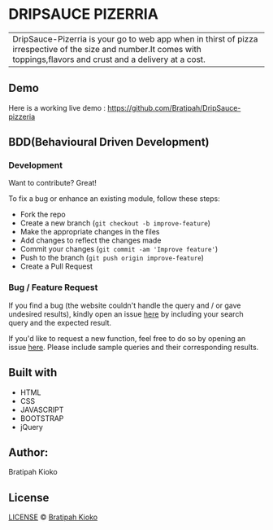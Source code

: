 # DRIPSAUCE PIZERRIA
<table>
<tr>
<td>
DripSauce-Pizerria is your go to web app when in thirst of pizza irrespective of the size and number.It comes with toppings,flavors and crust and a delivery at a cost.    
</td>
</tr>
</table>


## Demo
Here is a working live demo : https://github.com/Bratipah/DripSauce-pizzeria
 



## BDD(Behavioural Driven Development)



### Development
Want to contribute? Great!

To fix a bug or enhance an existing module, follow these steps:

- Fork the repo
- Create a new branch (`git checkout -b improve-feature`)
- Make the appropriate changes in the files
- Add changes to reflect the changes made
- Commit your changes (`git commit -am 'Improve feature'`)
- Push to the branch (`git push origin improve-feature`)
- Create a Pull Request 

### Bug / Feature Request

If you find a bug (the website couldn't handle the query and / or gave undesired results), kindly open an issue [here](https://github.com/Bratipah/DripSauce-pizzeria/issues) by including your search query and the expected result.

If you'd like to request a new function, feel free to do so by opening an issue [here](https://github.com/Bratipah/DripSauce-pizzeria/issues). Please include sample queries and their corresponding results.



## Built with
<ul>
    <li>HTML</li>
    <li>CSS</li>
    <li>JAVASCRIPT</li>
    <li>BOOTSTRAP</li>
    <li>jQuery</li>
</ul>


## Author:
Bratipah Kioko 

## License

[LICENSE](https://github.com/Bratipah/Delani-studio/blob/master/LICENSE.md) © [Bratipah Kioko ](https://github.com/bratipah)

